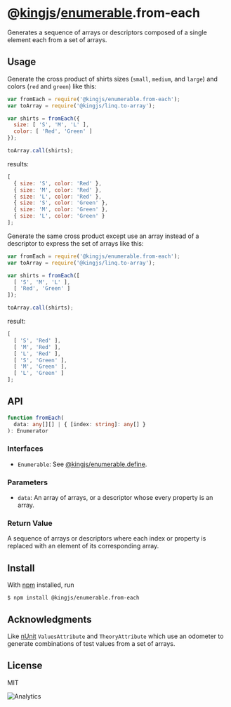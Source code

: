 # @[kingjs](https://www.npmjs.com/package/kingjs)/[enumerable](https://www.npmjs.com/package/@kingjs/enumerable).from-each
Generates a sequence of arrays or descriptors composed of a single element each from a set of arrays.
## Usage
Generate the cross product of shirts sizes (`small`, `medium`, and `large`) and colors (`red` and `green`) like this: 
```js
var fromEach = require('@kingjs/enumerable.from-each');
var toArray = require('@kingjs/linq.to-array');

var shirts = fromEach({
  size: [ 'S', 'M', 'L' ],
  color: [ 'Red', 'Green' ]
});

toArray.call(shirts);
```
results:
```js
[
  { size: 'S', color: 'Red' },
  { size: 'M', color: 'Red' },
  { size: 'L', color: 'Red' },
  { size: 'S', color: 'Green' },
  { size: 'M', color: 'Green' },
  { size: 'L', color: 'Green' }
];
```
Generate the same cross product except use an array instead of a descriptor to express the set of arrays like this:
```js
var fromEach = require('@kingjs/enumerable.from-each');
var toArray = require('@kingjs/linq.to-array');

var shirts = fromEach([
  [ 'S', 'M', 'L' ], 
  [ 'Red', 'Green' ]
]);

toArray.call(shirts);

```
result:
```js
[
  [ 'S', 'Red' ],
  [ 'M', 'Red' ],
  [ 'L', 'Red' ],
  [ 'S', 'Green' ],
  [ 'M', 'Green' ],
  [ 'L', 'Green' ]
];
``` 
## API

```ts
function fromEach(
  data: any[][] | { [index: string]: any[] }
): Enumerator
```
### Interfaces
- `Enumerable`: See [@kingjs/enumerable.define](https://www.npmjs.com/package/@kingjs/enumerable.define).
### Parameters
- `data`: An array of arrays, or a descriptor whose every property is an array.
### Return Value
A sequence of arrays or descriptors where each index or property is replaced with an element of its corresponding array.
## Install
With [npm](https://npmjs.org/) installed, run
```
$ npm install @kingjs/enumerable.from-each
```
## Acknowledgments
Like [nUnit](http://nunit.org/) `ValuesAttribute` and `TheoryAttribute` which use an odometer to generate combinations of test values from a set of arrays. 
## License
MIT

![Analytics](https://analytics.kingjs.net/enumerable/from-each)